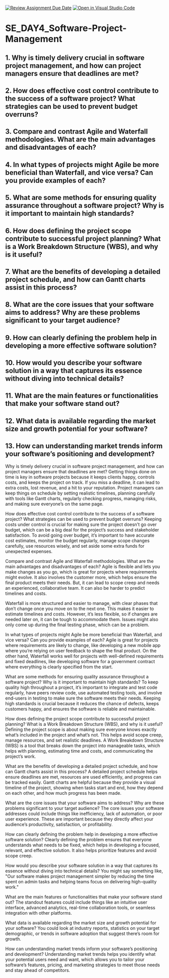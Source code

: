 [![Review Assignment Due Date](https://classroom.github.com/assets/deadline-readme-button-22041afd0340ce965d47ae6ef1cefeee28c7c493a6346c4f15d667ab976d596c.svg)](https://classroom.github.com/a/9pw6JKcu)
[![Open in Visual Studio Code](https://classroom.github.com/assets/open-in-vscode-2e0aaae1b6195c2367325f4f02e2d04e9abb55f0b24a779b69b11b9e10269abc.svg)](https://classroom.github.com/online_ide?assignment_repo_id=15698794&assignment_repo_type=AssignmentRepo)
# SE_DAY4_Software-Project-Management
## 1. Why is timely delivery crucial in software project management, and how can project managers ensure that deadlines are met?
## 2. How does effective cost control contribute to the success of a software project? What strategies can be used to prevent budget overruns?
## 3. Compare and contrast Agile and Waterfall methodologies. What are the main advantages and disadvantages of each?
## 4. In what types of projects might Agile be more beneficial than Waterfall, and vice versa? Can you provide examples of each?
## 5. What are some methods for ensuring quality assurance throughout a software project? Why is it important to maintain high standards?
## 6. How does defining the project scope contribute to successful project planning? What is a Work Breakdown Structure (WBS), and why is it useful?
## 7. What are the benefits of developing a detailed project schedule, and how can Gantt charts assist in this process?
## 8. What are the core issues that your software aims to address? Why are these problems significant to your target audience?
## 9. How can clearly defining the problem help in developing a more effective software solution?
## 10. How would you describe your software solution in a way that captures its essence without diving into technical details?
## 11. What are the main features or functionalities that make your software stand out?
## 12. What data is available regarding the market size and growth potential for your software?
## 13. How can understanding market trends inform your software’s positioning and development?


Why is timely delivery crucial in software project management, and how can project managers ensure that deadlines are met?
Getting things done on time is key in software projects because it keeps clients happy, controls costs, and keeps the project on track. If you miss a deadline, it can lead to extra costs, lost revenue, and a hit to your reputation. Project managers can keep things on schedule by setting realistic timelines, planning carefully with tools like Gantt charts, regularly checking progress, managing risks, and making sure everyone’s on the same page.

How does effective cost control contribute to the success of a software project? What strategies can be used to prevent budget overruns?
Keeping costs under control is crucial for making sure the project doesn’t go over budget, which can be a big deal for the project’s success and stakeholder satisfaction. To avoid going over budget, it’s important to have accurate cost estimates, monitor the budget regularly, manage scope changes carefully, use resources wisely, and set aside some extra funds for unexpected expenses.

Compare and contrast Agile and Waterfall methodologies. What are the main advantages and disadvantages of each?
Agile is flexible and lets you make changes as you go, which is great for projects where requirements might evolve. It also involves the customer more, which helps ensure the final product meets their needs. But, it can lead to scope creep and needs an experienced, collaborative team. It can also be harder to predict timelines and costs.

Waterfall is more structured and easier to manage, with clear phases that don’t change once you move on to the next one. This makes it easier to estimate timelines and costs. However, it’s less flexible, so if changes are needed later on, it can be tough to accommodate them. Issues might also only come up during the final testing phase, which can be a problem.

In what types of projects might Agile be more beneficial than Waterfall, and vice versa? Can you provide examples of each?
Agile is great for projects where requirements are likely to change, like developing a new mobile app where you’re relying on user feedback to shape the final product. On the other hand, Waterfall works well for projects with well-defined requirements and fixed deadlines, like developing software for a government contract where everything is clearly specified from the start.

What are some methods for ensuring quality assurance throughout a software project? Why is it important to maintain high standards?
To keep quality high throughout a project, it’s important to integrate and test code regularly, have peers review code, use automated testing tools, and involve end-users in testing to make sure the software meets their needs. Keeping high standards is crucial because it reduces the chance of defects, keeps customers happy, and ensures the software is reliable and maintainable.

How does defining the project scope contribute to successful project planning? What is a Work Breakdown Structure (WBS), and why is it useful?
Defining the project scope is about making sure everyone knows exactly what’s included in the project and what’s not. This helps avoid scope creep, manage resources, and set realistic deadlines. A Work Breakdown Structure (WBS) is a tool that breaks down the project into manageable tasks, which helps with planning, estimating time and costs, and communicating the project’s work.

What are the benefits of developing a detailed project schedule, and how can Gantt charts assist in this process?
A detailed project schedule helps ensure deadlines are met, resources are used efficiently, and progress can be tracked easily. Gantt charts are helpful because they provide a visual timeline of the project, showing when tasks start and end, how they depend on each other, and how much progress has been made.

What are the core issues that your software aims to address? Why are these problems significant to your target audience?
The core issues your software addresses could include things like inefficiency, lack of automation, or poor user experience. These are important because they directly affect your audience’s productivity, satisfaction, or profitability.

How can clearly defining the problem help in developing a more effective software solution?
Clearly defining the problem ensures that everyone understands what needs to be fixed, which helps in developing a focused, relevant, and effective solution. It also helps prioritize features and avoid scope creep.

How would you describe your software solution in a way that captures its essence without diving into technical details?
You might say something like, "Our software makes project management simpler by reducing the time spent on admin tasks and helping teams focus on delivering high-quality work."

What are the main features or functionalities that make your software stand out?
The standout features could include things like an intuitive user interface, advanced analytics, real-time collaboration tools, or seamless integration with other platforms.

What data is available regarding the market size and growth potential for your software?
You could look at industry reports, statistics on your target demographic, or trends in software adoption that suggest there’s room for growth.

How can understanding market trends inform your software’s positioning and development?
Understanding market trends helps you identify what your potential users need and want, which allows you to tailor your software’s features, pricing, and marketing strategies to meet those needs and stay ahead of competitors.
